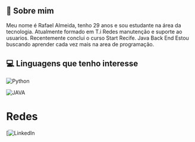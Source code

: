 ## 🚀 Sobre mim
Meu nome é Rafael Almeida, tenho 29 anos e sou estudante na área da tecnologia.
Atualmente formado em T.i Redes manutenção e suporte ao usuarios.
Recentemente conclui o curso Start Recife. Java Back End
Estou buscando aprender cada vez mais na area de programação. 

## 💻 Linguagens que tenho interesse
![Python](X)

![JAVA](X)
# Redes
[![LinkedIn](https://www.linkedin.com/in/rafael-a-862129234/)